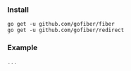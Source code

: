 ### Install
```
go get -u github.com/gofiber/fiber
go get -u github.com/gofiber/redirect
```
### Example
```go
...
```